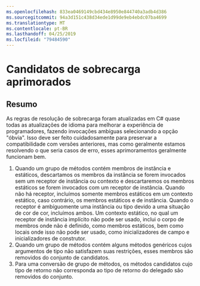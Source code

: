 ```yaml
---
ms.openlocfilehash: 833ea0469149cbd434e8950e844740a3adb4d386
ms.sourcegitcommit: 94a3d151c438d34ede1d99de9eb4ebdc07ba4699
ms.translationtype: MT
ms.contentlocale: pt-BR
ms.lasthandoff: 04/25/2019
ms.locfileid: "79484590"
---
```

# <a name="improved-overload-candidates"></a>Candidatos de sobrecarga aprimorados

## <a name="summary"></a>Resumo
[summary]: #summary

As regras de resolução de sobrecarga foram atualizadas em C# quase todas as atualizações de idioma para melhorar a experiência de programadores, fazendo invocações ambíguas selecionando a opção "óbvia". Isso deve ser feito cuidadosamente para preservar a compatibilidade com versões anteriores, mas como geralmente estamos resolvendo o que seria casos de erro, esses aprimoramentos geralmente funcionam bem.

1. Quando um grupo de métodos contém membros de instância e estáticos, descartamos os membros da instância se forem invocados sem um receptor de instância ou contexto e descartaremos os membros estáticos se forem invocados com um receptor de instância. Quando não há receptor, incluímos somente membros estáticos em um contexto estático, caso contrário, os membros estáticos e de instância. Quando o receptor é ambíguomente uma instância ou tipo devido a uma situação de cor de cor, incluímos ambos. Um contexto estático, no qual um receptor de instância implícito não pode ser usado, inclui o corpo de membros onde não é definido, como membros estáticos, bem como locais onde isso não pode ser usado, como inicializadores de campo e inicializadores de construtor.
2. Quando um grupo de métodos contém alguns métodos genéricos cujos argumentos de tipo não satisfazem suas restrições, esses membros são removidos do conjunto de candidatos.
3. Para uma conversão de grupo de métodos, os métodos candidatos cujo tipo de retorno não corresponda ao tipo de retorno do delegado são removidos do conjunto.
